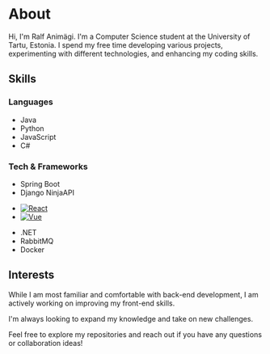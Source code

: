 # About

Hi, I'm Ralf Animägi. I'm a Computer Science student at the University of Tartu, Estonia. I spend my free time developing various projects, experimenting with different technologies, and enhancing my coding skills.

## Skills

### Languages
- Java
- Python
- JavaScript
- C#

### Tech & Frameworks
- Spring Boot
- Django NinjaAPI
* [![React][React.js]][React-url]
* [![Vue][Vue.js]][Vue-url]
- .NET
- RabbitMQ
- Docker


## Interests
While I am most familiar and comfortable with back-end development, I am actively working on improving my front-end skills. 

I'm always looking to expand my knowledge and take on new challenges.

Feel free to explore my repositories and reach out if you have any questions or collaboration ideas!


<!-- MARKDOWN LINKS & IMAGES -->
<!-- https://www.markdownguide.org/basic-syntax/#reference-style-links -->
[React.js]: https://img.shields.io/badge/React-20232A?style=for-the-badge&logo=react&logoColor=61DAFB
[React-url]: https://reactjs.org/
[Vue.js]: https://img.shields.io/badge/Vue.js-35495E?style=for-the-badge&logo=vuedotjs&logoColor=4FC08D
[Vue-url]: https://vuejs.org/
